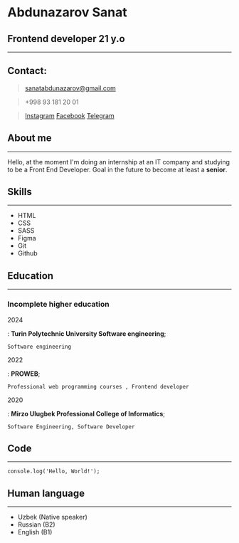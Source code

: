 # Abdunazarov Sanat 

##  Frontend developer 21 y.o
----------

## Contact:
> <sanatabdunazarov@gmail.com> 

>+998 93 181 20 01

>[Instagram](https://www.instagram.com/sanat630/) 
[Facebook](https://www.facebook.com/sanat.abdunazarov.1)
[Telegram](https://t.me/sanat010)

## About me 
----------


 Hello, at the moment I'm doing an internship at an IT company and studying to be a Front End Developer. Goal in the future to become at least a **senior**.

## Skills
----
* HTML
* CSS
* SASS
* Figma 
* Git 
* Github

## Education
---------
### Incomplete higher education

2024

:   **Turin Polytechnic University Software engineering**; 

    Software engineering

2022

:   **PROWEB**; 

    Professional web programming courses , Frontend developer

2020 

:   **Mirzo Ulugbek Professional College of Informatics**; 

    Software Engineering, Software Developer



## Code
----------
```JS
console.log('Hello, World!');
```

## Human language
---

* Uzbek (Native speaker)
* Russian (B2)
* English (B1)